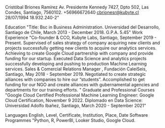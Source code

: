 Cristóbal Briones Ramírez
Av. Presidente Kennedy 7427, Dpto 502, Las Condes, Santiago, 7560102.
+56966672640
cbrionesr@kubyte.cl
28/07/1994
18.932.240-2"	
	
Education	"Title: Bsc in Business Administration. Universidad del Desarrollo, Santiago de Chile, March 2013  - December 2018.
G.P.A. 5.45"
Work Experience	"Co-founder & CCO, Kubyte Labs, Santiago, September 2019 - Present.
Supervised of sales strategy of company acquiring new clients and projects successfully getting new clients to acquire our analytics services. 
Achieving to create Google Cloud partnership with company and provide funding for our startup.
Executed Data Science and analytics projects successfully developing and pushing to production Machine Learning services.
Sales & Comercial Relations Manager , Fundación CaleiSeis, Santiago, May 2018 - September 2019.
Negotiated to create strategic alliances with companies to hire our “students”.
Accomplished to get funding for our NGO and create alliances with gubernamental agencies and departments for our training efforts.
"
Graduate and Professional Courses	"Google Cloud Certified Professional Machine Learning Engineer: Google Cloud Certification, November 9 2022.
Diplomado en Data Science: Universidad Adolfo Ibañez, Santiago, March 2020 - September 2021"
	
Languages	English, Level, Certificate, Institution, Place, Date
Software Programmes	"Python, R, PowerBI, Looker Studio, Google Cloud.